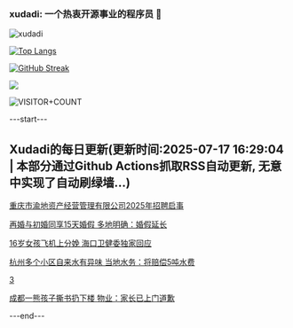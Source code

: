### xudadi: 一个热衷开源事业的程序员 👋

![xudadi](https://github-readme-stats-git-masterorgs-github-readme-stats-team.vercel.app/api?username=xudadi)

[![Top Langs](https://github-readme-stats.vercel.app/api/top-langs/?username=xudadi)](https://github.com/anuraghazra/github-readme-stats)

[![GitHub Streak](https://streak-stats.demolab.com?user=xudadi&locale=zh_Hans)](https://git.io/streak-stats)

![](https://raw.githubusercontent.com/xudadi/xudadi/main/assets/github-contribution-grid-snake.svg)

![VISITOR+COUNT](https://komarev.com/ghpvc/?username=xudadi&label=VISITOR+COUNT)


---start---

## Xudadi的每日更新(更新时间:2025-07-17 16:29:04 | 本部分通过Github Actions抓取RSS自动更新, 无意中实现了自动刷绿墙...)

[重庆市渝地资产经营管理有限公司2025年招聘启事](https://www.gongkaoleida.com/article/2515349)

[再婚与初婚同享15天婚假 多地明确：婚假延长](https://m.163.com/news/article/K4LRRR3V0550B6IS.html)

[16岁女孩飞机上分娩 海口卫健委独家回应](https://m.163.com/news/article/K4K9CN0H0514BE2Q.html)

[杭州多个小区自来水有异味 当地水务：将赔偿5吨水费](https://m.163.com/news/article/K4LVVO760514D3UH.html)

[3](https://m.163.com/touch/news/sub/domestic)

[成都一熊孩子撕书扔下楼 物业：家长已上门道歉](https://m.163.com/news/article/K4KN68JQ0514D3UH.html)

---end---
